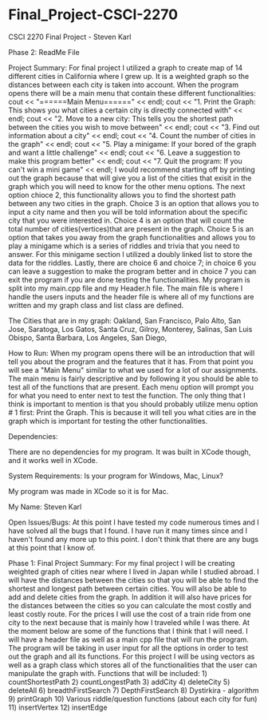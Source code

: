 # Final_Project-CSCI-2270
CSCI 2270 Final Project - Steven Karl

Phase 2: ReadMe File 

Project Summary: 
  For final project I utilized a graph to create map of 14 different cities in California where I grew up. It is a weighted graph so the distances between each city is taken into account. When the program opens there will be a main menu that contain these different functionalities: 
    cout << "======Main Menu======" << endl;
    cout << "1. Print the Graph: This shows you what cities a certain city is directly connected with" << endl;
    cout << "2. Move to a new city: This tells you the shortest path between the cities you wish to move between" << endl;
    cout << "3. Find out information about a city" << endl;
    cout << "4. Count the number of cities in the graph" << endl;
    cout << "5. Play a minigame: If your bored of the graph and want a little challenge" << endl;
    cout << "6. Leave a suggestion to make this program better" << endl;
    cout << "7. Quit the program: If you can't win a mini game" << endl;
 I would recommend starting off by printing out the graph because that will give you a list of the cities that exisit in the graph which you will need to know for the other menu options. The next option chioce 2, this functionality allows you to find the shortest path between any two cities in the graph. Choice 3 is an option that allows you to input a city name and then you will be told information about the specific city that you were interested in. Choice 4 is an option that will count the total number of cities(vertices)that are present in the graph. Choice 5 is an option that takes you away from the graph functionalities and allows you to play a minigame which is a series of riddles and trivia that you need to answer. For this minigame section I utilized a doubly linked list to store the data for the riddles. Lastly, there are choice 6 and choice 7; in choice 6 you can leave a suggestion to make the program better and in choice 7 you can exit the program if you are done testing the functionalities. My program is split into my main.cpp file and my Header.h file. The main file is where I handle the users inputs and the header file is where all of my functions are written and my graph class and list class are defined. 
 
 The Cities that are in my graph: 
    Oakland,
    San Francisco,
    Palo Alto,
    San Jose,
    Saratoga,
    Los Gatos,
    Santa Cruz,
    Gilroy,
    Monterey,
    Salinas,
    San Luis Obispo,
    Santa Barbara,
    Los Angeles,
    San Diego,


How to Run: 
  When my program opens there will be an introduction that will tell you about the program and the features that it has. From that point you will see a "Main Menu" similar to what we used for a lot of our assignments. The main menu is fairly descriptive and by following it you should be able to test all of the functions that are present. Each menu option will prompt you for what you need to enter next to test the function. The only thing that I think is important to mention is that you should probably utilize menu option # 1 first: Print the Graph. This is because it will tell you what cities are in the graph which is important for testing the other functionalities. 


Dependencies: 

There are no dependencies for my program. It was built in XCode though, and it works well in XCode. 

System Requirements: 
Is your program for Windows, Mac, Linux?

My program was made in XCode so it is for Mac. 


My Name: 
  Steven Karl 
    
Open Issues/Bugs: 
  At this point I have tested my code numerous times and I have solved all the bugs that I found. I have run it many times since and I haven't found any more up to this point. I don't think that there are any bugs at this point that I know of.




Phase 1: 
Final Project Summary: 
  For my final project I will be creating weighted graph of cities near where I lived in Japan while I studied abroad. I will have the distances between the cities so that you will be able to find the shortest and longest path between certain cities. You will also be able to add and delete cities from the graph. In addition it will also have prices for the distances between the cities so you can calculate the most costly and least costly route. For the prices I will use the cost of a train ride from one city to the next because that is mainly how I traveled while I was there. At the moment below are some of the functions that I think that I will need. I will have a header file as well as a main cpp file that will run the program. The program will be taking in user input for all the options in order to test out the graph and all its functions. For this project I will be using vectors as well as a graph class which stores all of the functionalities that the user can manipulate the graph with.
  Functions that will be included: 
    1) countShortestPath 
    2) countLongestPath
    3) addCity
    4) deleteCity
    5) deleteAll
    6) breadthFirstSearch
    7) DepthFirstSearch
    8) Dystirkira - algorithm 
    9) printGraph 
    10) Various riddle/question functions (about each city for fun)  
    11) insertVertex 
    12) insertEdge 
 
